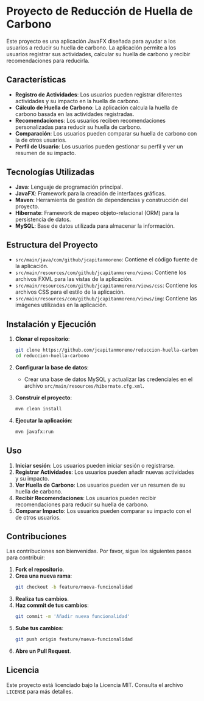 # Proyecto de Reducción de Huella de Carbono

Este proyecto es una aplicación JavaFX diseñada para ayudar a los usuarios a reducir su huella de carbono. La aplicación permite a los usuarios registrar sus actividades, calcular su huella de carbono y recibir recomendaciones para reducirla.

## Características

- **Registro de Actividades**: Los usuarios pueden registrar diferentes actividades y su impacto en la huella de carbono.
- **Cálculo de Huella de Carbono**: La aplicación calcula la huella de carbono basada en las actividades registradas.
- **Recomendaciones**: Los usuarios reciben recomendaciones personalizadas para reducir su huella de carbono.
- **Comparación**: Los usuarios pueden comparar su huella de carbono con la de otros usuarios.
- **Perfil de Usuario**: Los usuarios pueden gestionar su perfil y ver un resumen de su impacto.

## Tecnologías Utilizadas

- **Java**: Lenguaje de programación principal.
- **JavaFX**: Framework para la creación de interfaces gráficas.
- **Maven**: Herramienta de gestión de dependencias y construcción del proyecto.
- **Hibernate**: Framework de mapeo objeto-relacional (ORM) para la persistencia de datos.
- **MySQL**: Base de datos utilizada para almacenar la información.

## Estructura del Proyecto

- `src/main/java/com/github/jcapitanmoreno`: Contiene el código fuente de la aplicación.
- `src/main/resources/com/github/jcapitanmoreno/views`: Contiene los archivos FXML para las vistas de la aplicación.
- `src/main/resources/com/github/jcapitanmoreno/views/css`: Contiene los archivos CSS para el estilo de la aplicación.
- `src/main/resources/com/github/jcapitanmoreno/views/img`: Contiene las imágenes utilizadas en la aplicación.

## Instalación y Ejecución

1. **Clonar el repositorio**:
    ```bash
    git clone https://github.com/jcapitanmoreno/reduccion-huella-carbono.git
    cd reduccion-huella-carbono
    ```

2. **Configurar la base de datos**:
    - Crear una base de datos MySQL y actualizar las credenciales en el archivo `src/main/resources/hibernate.cfg.xml`.

3. **Construir el proyecto**:
    ```bash
    mvn clean install
    ```

4. **Ejecutar la aplicación**:
    ```bash
    mvn javafx:run
    ```

## Uso

1. **Iniciar sesión**: Los usuarios pueden iniciar sesión o registrarse.
2. **Registrar Actividades**: Los usuarios pueden añadir nuevas actividades y su impacto.
3. **Ver Huella de Carbono**: Los usuarios pueden ver un resumen de su huella de carbono.
4. **Recibir Recomendaciones**: Los usuarios pueden recibir recomendaciones para reducir su huella de carbono.
5. **Comparar Impacto**: Los usuarios pueden comparar su impacto con el de otros usuarios.

## Contribuciones

Las contribuciones son bienvenidas. Por favor, sigue los siguientes pasos para contribuir:

1. **Fork el repositorio**.
2. **Crea una nueva rama**:
    ```bash
    git checkout -b feature/nueva-funcionalidad
    ```
3. **Realiza tus cambios**.
4. **Haz commit de tus cambios**:
    ```bash
    git commit -m 'Añadir nueva funcionalidad'
    ```
5. **Sube tus cambios**:
    ```bash
    git push origin feature/nueva-funcionalidad
    ```
6. **Abre un Pull Request**.

## Licencia

Este proyecto está licenciado bajo la Licencia MIT. Consulta el archivo `LICENSE` para más detalles.
